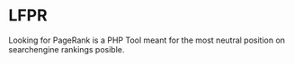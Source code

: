 LFPR
====

Looking for PageRank is a PHP Tool meant for the most neutral position on searchengine rankings posible.